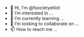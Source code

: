- 👋 Hi, I’m @fsocietyelliot
- 👀 I’m interested in ...
- 🌱 I’m currently learning ...
- 💞️ I’m looking to collaborate on ...
- 📫 How to reach me ...

<!---
fsocietyellio/fsocietyellio is a ✨ special ✨ repository because its `README.md` (this file) appears on your GitHub profile.
You can click the Preview link to take a look at your changes.
--->

